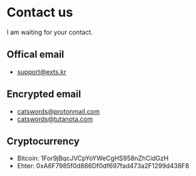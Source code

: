 # Contact us
I am waiting for your contact.

## Offical email
- support@exts.kr

## Encrypted email
- catswords@protonmail.com
- catswords@tutanota.com

## Cryptocurrency
- Bitcoin: 1For9jBqcJVCpYoYWeCgHS958nZhCidGzH
- Ehter: 0xA6F7985f0d886Df0df697fad473a2F1299d438F8
